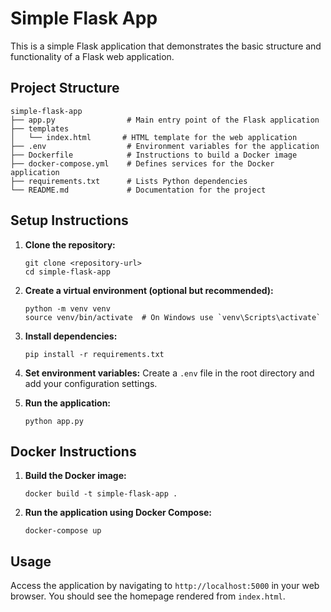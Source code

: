 # Simple Flask App

This is a simple Flask application that demonstrates the basic structure and functionality of a Flask web application.

## Project Structure

```
simple-flask-app
├── app.py                # Main entry point of the Flask application
├── templates
│   └── index.html       # HTML template for the web application
├── .env                  # Environment variables for the application
├── Dockerfile            # Instructions to build a Docker image
├── docker-compose.yml    # Defines services for the Docker application
├── requirements.txt      # Lists Python dependencies
└── README.md             # Documentation for the project
```

## Setup Instructions

1. **Clone the repository:**
   ```
   git clone <repository-url>
   cd simple-flask-app
   ```

2. **Create a virtual environment (optional but recommended):**
   ```
   python -m venv venv
   source venv/bin/activate  # On Windows use `venv\Scripts\activate`
   ```

3. **Install dependencies:**
   ```
   pip install -r requirements.txt
   ```

4. **Set environment variables:**
   Create a `.env` file in the root directory and add your configuration settings.

5. **Run the application:**
   ```
   python app.py
   ```

## Docker Instructions

1. **Build the Docker image:**
   ```
   docker build -t simple-flask-app .
   ```

2. **Run the application using Docker Compose:**
   ```
   docker-compose up
   ```

## Usage

Access the application by navigating to `http://localhost:5000` in your web browser. You should see the homepage rendered from `index.html`.